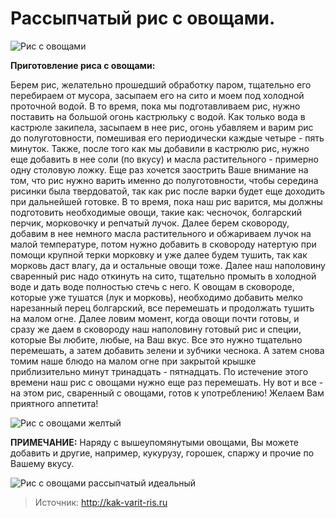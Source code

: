 # Рассыпчатый рис с овощами.

![Рис с овощами][id1]

**Приготовление риса с овощами:**

Берем рис, желательно прошедший обработку паром, тщательно его перебираем от мусора, засыпаем его на сито и моем под холодной проточной водой. В то время, пока мы подготавливаем рис, нужно поставить на большой огонь кастрюльку с водой. Как только вода в кастрюле закипела, засыпаем в нее рис, огонь убавляем и варим рис до полуготовности, помешивая его периодически каждые четыре - пять минуток. Также, после того как мы добавили в кастрюлю рис, нужно еще добавить в нее соли (по вкусу) и масла растительного - примерно одну столовую ложку. Еще раз хочется заострить Ваше внимание на том, что рис нужно варить именно до полуготовности, чтобы середина рисинки была твердоватой, так как рис после варки будет еще доходить при дальнейшей готовке. В то время, пока наш рис варится, мы должны подготовить необходимые овощи, такие как: чесночок, болгарский перчик, морковочку и репчатый лучок. Далее берем сковороду, добавим в нее немного масла растительного и обжариваем лучок на малой температуре, потом нужно добавить в сковороду натертую при помощи крупной терки морковку и уже далее будем тушить, так как морковь даст влагу, да и остальные овощи тоже. Далее наш наполовину сваренный рис надо откинуть на сито, тщательно промыть в холодной воде и дать воде полностью стечь с него. К овощам в сковороде, которые уже тушатся (лук и морковь), необходимо добавить мелко нарезанный перец болгарский, все перемешать и продолжать тушить на малом огне. Далее ловим момент, когда овощи почти готовы, и сразу же даем в сковороду наш наполовину готовый рис и специи, которые Вы любите, любые, на Ваш вкус. Все это нужно тщательно перемешать, а затем добавить зелени и зубчики чеснока. А затем снова томим наше блюдо на малом огне при закрытой крышке приблизительно минут тринадцать - пятнадцать. По истечение этого времени наш рис с овощами нужно еще раз перемешать. Ну вот и все - на этом рис, сваренный с овощами, готов к употреблению! Желаем Вам приятного аппетита!

![Рис с овощами желтый][id2]

**ПРИМЕЧАНИЕ:** Наряду с вышеупомянутыми овощами, Вы можете добавить и другие, например, кукурузу, горошек, спаржу и прочие по Вашему вкусу.

![Рис с овощами рассыпчатый идеальный][id3]

> Источник: http://kak-varit-ris.ru

[id1]: /images/Kulinar/Second/ris_ovoschi_1.jpg 'Рис с овощами'
[id2]: /images/Kulinar/Second/ris_ovoschi_2.jpg 'Рис с овощами'
[id3]: /images/Kulinar/Second/ris_ovoschi_3.jpg 'Рис с овощами'
